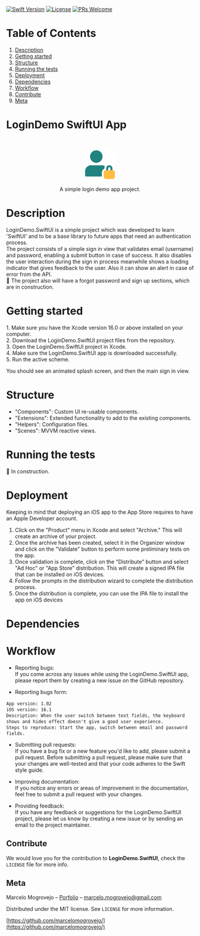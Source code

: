 [![Swift Version][swift-image]][swift-url]
[![License][license-image]][license-url]
[![PRs Welcome][pr-welcome-image]][pr-welcome-url]

# Table of Contents
1. [Description](#description)
2. [Getting started](#getting-started)
3. [Structure](#structure)
4. [Running the tests](#running-the-tests)
5. [Deployment](#deployment)
6. [Dependencies](#dependencies)
7. [Workflow](#workflow)
8. [Contribute](#Contribute)
9. [Meta](#Meta)

# LoginDemo SwiftUI App

<br />
<p align="center">
  <a href="https://github.com/marcelomogrovejo/LoginDemo.SwiftUI">
    <img src="logo-logindemo-app.png" alt="Logo" width="80" height="80">
  </a>
  <p align="center">
    A simple login demo app project.
  </p>
</p>

# Description
<p>LoginDemo.SwiftUI is a simple project which was developed to learn 'SwiftUI' and to be a base library to future apps that need an authentication process.<br>
The project consists of a simple sign in view that validates email (username) and password, enabling a submit button in case of success. It also disables the user interaction during the sign in process meanwhile shows a loading indicator that gives feedback to the user. Also it can show an alert in case of error from the API.<br>
🚧 The project also will have a forgot password and sign up sections, which are in construction.
</p>

# Getting started
<p>
1. Make sure you have the Xcode version 16.0 or above installed on your computer.<br>
2. Download the LoginDemo.SwiftUI project files from the repository.<br>
3. Open the LoginDemo.SwiftUI project in Xcode.<br>
4. Make sure the LoginDemo.SwiftUI app is downloaded successfully.<br>
5. Run the active scheme.<br>

You should see an animated splash screen, and then the main sign in view.<br>

# Structure
* "Components": Custom UI re-usable components.
* "Extensions": Extended functionality to add to the existing components.
* "Helpers": Configuration files.
* "Scenes": MVVM reactive views.

# Running the tests
<p>🚧 In construction.</p>

# Deployment
Keeping in mind that deploying an iOS app to the App Store requires to have an Apple Developer account.

1. Click on the "Product" menu in Xcode and select "Archive." This will create an archive of your project.
2. Once the archive has been created, select it in the Organizer window and click on the "Validate" button to perform some preliminary tests on the app.
3. Once validation is complete, click on the "Distribute" button and select "Ad Hoc" or "App Store" distribution. 
This will create a signed IPA file that can be installed on iOS devices.
4. Follow the prompts in the distribution wizard to complete the distribution process.
5. Once the distribution is complete, you can use the IPA file to install the app on iOS devices

# Dependencies


# Workflow

* Reporting bugs:<br> 
If you come across any issues while using the LoginDemo.SwiftUI app, please report them by creating a new issue on the GitHub repository.

* Reporting bugs form: <br> 
```
App version: 1.02
iOS version: 16.1
Description: When the user switch between text fields, the keyboard shows and hides effect doesn't give a good user experience.
Steps to reproduce: Start the app, switch between email and password fields.
```

* Submitting pull requests: <br> 
If you have a bug fix or a new feature you'd like to add, please submit a pull request. Before submitting a pull request, 
please make sure that your changes are well-tested and that your code adheres to the Swift style guide.

* Improving documentation: <br> 
If you notice any errors or areas of improvement in the documentation, feel free to submit a pull request with your changes.

* Providing feedback:<br> 
If you have any feedback or suggestions for the LoginDemo.SwiftUI project, please let us know by creating a new issue or by sending an email to the project maintainer.

## Contribute

We would love you for the contribution to **LoginDemo.SwiftUI**, check the ``LICENSE`` file for more info.

## Meta

Marcelo Mogrovejo – [Porfolio](https://marcelomogrovejo.gitlab.io/my-ios-portfolio/) – marcelo.mogrovejo@gmail.com

Distributed under the MIT license. See ``LICENSE`` for more information.

[https://github.com/marcelomogrovejo/](https://github.com/marcelomogrovejo/)

[swift-image]:https://img.shields.io/badge/swift-5.0-orange.svg
[swift-url]: https://swift.org/
[license-image]: https://img.shields.io/badge/License-MIT-blue.svg
[license-url]: LICENSE
[codebeat-image]: https://codebeat.co/badges/c19b47ea-2f9d-45df-8458-b2d952fe9dad
[codebeat-url]: https://codebeat.co/projects/github-com-vsouza-awesomeios-com
[pr-welcome-image]: https://img.shields.io/badge/PRs-welcome-brightgreen.svg?style=flat-square
[pr-welcome-url]: http://makeapullrequest.com
